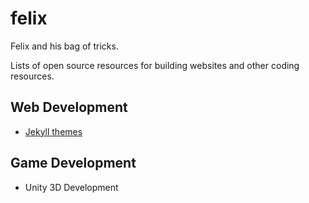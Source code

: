 # felix
Felix and his bag of tricks.

Lists of open source resources for building websites and other coding resources.

## Web Development
- [Jekyll themes](jekyll-themes.md)

## Game Development
- Unity 3D Development
